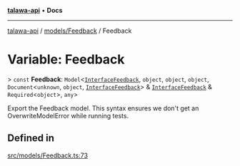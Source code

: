 [**talawa-api**](../../../README.md) • **Docs**

***

[talawa-api](../../../modules.md) / [models/Feedback](../README.md) / Feedback

# Variable: Feedback

\> `const` **Feedback**: `Model`\<[`InterfaceFeedback`](../interfaces/InterfaceFeedback.md), `object`, `object`, `object`, `Document`\<`unknown`, `object`, [`InterfaceFeedback`](../interfaces/InterfaceFeedback.md)\> & [`InterfaceFeedback`](../interfaces/InterfaceFeedback.md) & `Required`\<`object`\>, `any`\>

Export the Feedback model.
This syntax ensures we don't get an OverwriteModelError while running tests.

## Defined in

[src/models/Feedback.ts:73](https://github.com/PalisadoesFoundation/talawa-api/blob/4a88fe62b20ebda9653c55ae8d39d6c6fac8831f/src/models/Feedback.ts#L73)
